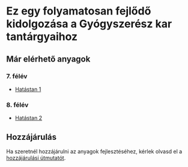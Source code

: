 # Ez egy folyamatosan fejlődő kidolgozása a Gyógyszerész kar tantárgyaihoz

## Már elérhető anyagok

### 7. félév

- [Hatástan 1](Hat%C3%A1stan%201/0.%20T%C3%A9telsor.md)

### 8. félév

- [Hatástan 2](Hat%C3%A1stan%202/0.%20T%C3%A9telsor.md)

## Hozzájárulás

Ha szeretnél hozzájárulni az anyagok fejlesztéséhez, kérlek olvasd el a [hozzájárulási útmutatót](CONTRIBUTING.md).
